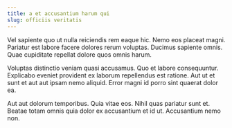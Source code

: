 ```yaml
---
title: a et accusantium harum qui
slug: officiis veritatis
---
```


Vel sapiente quo ut nulla reiciendis rem eaque hic. Nemo eos placeat magni. Pariatur est labore facere dolores rerum voluptas. Ducimus sapiente omnis. Quae cupiditate repellat dolore quos omnis harum.

Voluptas distinctio veniam quasi accusamus. Quo et labore consequuntur. Explicabo eveniet provident ex laborum repellendus est ratione. Aut ut et sunt et aut aut ipsam nemo aliquid. Error magni id porro sint quaerat dolor ea.

Aut aut dolorum temporibus. Quia vitae eos. Nihil quas pariatur sunt et. Beatae totam omnis quia dolor ex accusantium et id ut. Accusantium nemo non.
